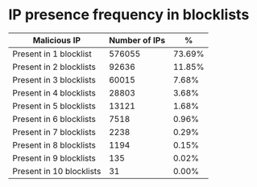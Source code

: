 # IP presence frequency in blocklists
| Malicious IP | Number of IPs | % |
|----|----|----|
| Present in 1 blocklist | 576055 | 73.69% |
| Present in 2 blocklists | 92636 | 11.85% |
| Present in 3 blocklists | 60015 | 7.68% |
| Present in 4 blocklists | 28803 | 3.68% |
| Present in 5 blocklists | 13121 | 1.68% |
| Present in 6 blocklists | 7518 | 0.96% |
| Present in 7 blocklists | 2238 | 0.29% |
| Present in 8 blocklists | 1194 | 0.15% |
| Present in 9 blocklists | 135 | 0.02% |
| Present in 10 blocklists | 31 | 0.00% |
